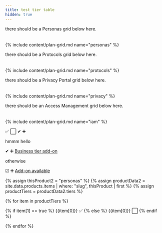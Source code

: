 ```yaml
---
title: test tier table
hidden: true
---
```



there should be a Personas grid below here.
<br><br><br>
{% include content/plan-grid.md name="personas" %}

there should be a Protocols grid below here.
<br><br><br>
{% include content/plan-grid.md name="protocols" %}


there should be a Privacy Portal grid below here.
<br><br><br>
{% include content/plan-grid.md name="privacy" %}


there should be an Access Management grid below here.
<br><br><br>
{% include content/plan-grid.md name="iam" %}



✅ ⬜️ &#10004; &#10133;

 hmmm hello

&#10004; &#10133; [Business tier add-on](https://segment.com/pricing/)

otherwise


&#9745; &#10133; [Add-on available](https://segment.com/pricing/)

{% assign thisProduct2 = "personas" %}
{% assign productData2 = site.data.products.items | where: "slug", thisProduct | first %}
{% assign productTiers = productData2.tiers %}

{% for item in productTiers %}

{% if item[1] == true %}
{{item[0]}} ✅
{% else %}
{{item[0]}} ⬜️
{% endif %}

{% endfor %}
